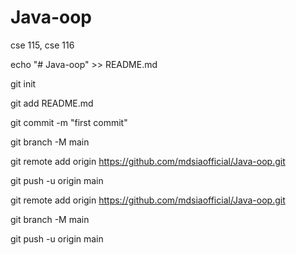 # Java-oop
cse 115, cse 116


echo "# Java-oop" >> README.md

git init

git add README.md

git commit -m "first commit"

git branch -M main

git remote add origin https://github.com/mdsiaofficial/Java-oop.git

git push -u origin main





git remote add origin https://github.com/mdsiaofficial/Java-oop.git

git branch -M main

git push -u origin main

